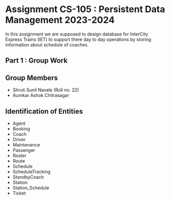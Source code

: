 
# Assignment CS-105 :  Persistent Data Management 2023-2024

In this assignment we are supposed to design database for InterCity Express Trains (IET) to support there day to day operations by storing information about schedule of coaches 

## Part 1 : Group Work

##  Group Members
- Shruti Sunil Navale (Roll no. 22)
- Aumkar Ashok Chitrasagar

## Identification of Entities

+ Agent
+ Booking
+ Coach
+ Driver
+ Maintenance
+ Passenger
+ Roster
+ Route
+ Schedule
+ ScheduleTracking
+ StandbyCoach
+ Station
+ Station_Schedule
+ Ticket









